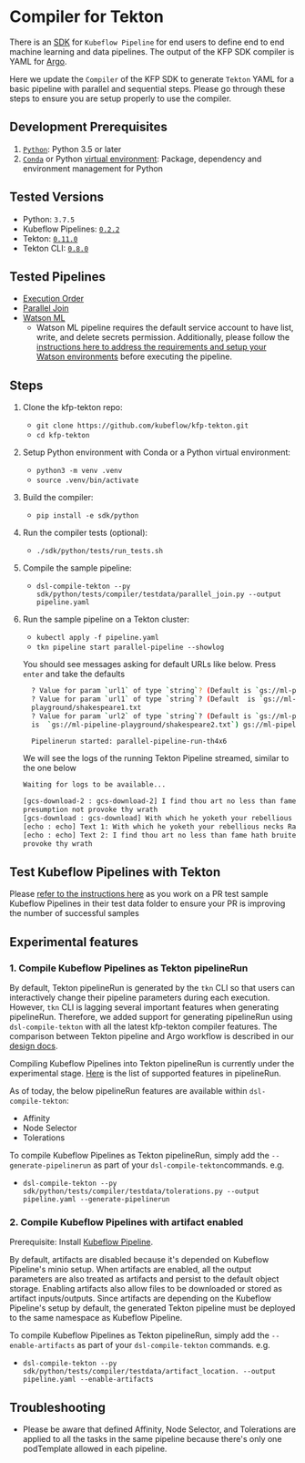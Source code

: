 # Compiler for Tekton

There is an [SDK](https://www.kubeflow.org/docs/pipelines/sdk/sdk-overview/) 
for `Kubeflow Pipeline` for end users to define end to end machine learning and data pipelines.
The output of the KFP SDK compiler is YAML for [Argo](https://github.com/argoproj/argo).

Here we update the `Compiler` of the KFP SDK to generate `Tekton` YAML for a basic pipeline with parallel and sequential steps. Please go through these steps to ensure you are setup properly to use the compiler.

## Development Prerequisites

1. [`Python`](https://www.python.org/downloads/): Python 3.5 or later  
2. [`Conda`](https://docs.conda.io/en/latest/) or Python 
   [virtual environment](https://packaging.python.org/guides/installing-using-pip-and-virtual-environments/): 
   Package, dependency and environment management for Python

## Tested Versions

 - Python: `3.7.5`
 - Kubeflow Pipelines: [`0.2.2`](https://github.com/kubeflow/pipelines/releases/tag/0.2.2)
 - Tekton: [`0.11.0`](https://github.com/tektoncd/pipeline/releases/tag/v0.11.0-rc1)
 - Tekton CLI: [`0.8.0`](https://github.com/tektoncd/cli/releases/tag/v0.8.0)

## Tested Pipelines
- [Execution Order](https://github.com/kubeflow/pipelines/blob/master/samples/core/execution_order/execution_order.py)
- [Parallel Join](https://github.com/kubeflow/pipelines/blob/master/samples/core/parallel_join/parallel_join.py)
- [Watson ML](https://github.com/kubeflow/pipelines/blob/master/samples/contrib/ibm-samples/watson/watson_train_serve_pipeline.py)
    - Watson ML pipeline requires the default service account to have list, write, and delete secrets permission. Additionally, please follow the [instructions here to address the requirements and setup your Watson environments](https://github.com/kubeflow/pipelines/tree/master/samples/contrib/ibm-samples/watson) before executing the pipeline.

## Steps

1. Clone the kfp-tekton repo:
    - `git clone https://github.com/kubeflow/kfp-tekton.git`
    - `cd kfp-tekton`

2. Setup Python environment with Conda or a Python virtual environment:

    - `python3 -m venv .venv`
    - `source .venv/bin/activate`

3. Build the compiler:

    - `pip install -e sdk/python`

4. Run the compiler tests (optional):

    - `./sdk/python/tests/run_tests.sh`

5. Compile the sample pipeline:
 
    - `dsl-compile-tekton --py sdk/python/tests/compiler/testdata/parallel_join.py --output pipeline.yaml`
    
6. Run the sample pipeline on a Tekton cluster:

    - `kubectl apply -f pipeline.yaml`
    - `tkn pipeline start parallel-pipeline --showlog`

   You should see messages asking for default URLs like below. Press `enter` and take the defaults
    ```bash
      ? Value for param `url1` of type `string`? (Default is `gs://ml-pipeline-playgro 
      ? Value for param `url1` of type `string`? (Default  is `gs://ml-pipeline-playground/shakespeare1.txt`) gs://ml-pipeline-
      playground/shakespeare1.txt
      ? Value for param `url2` of type `string`? (Default is `gs://ml-pipeline-playgro? Value for param `url2` of type `string`? (Default 
      is  `gs://ml-pipeline-playground/shakespeare2.txt`) gs://ml-pipeline-playground/shakespeare2.txt
 
      Pipelinerun started: parallel-pipeline-run-th4x6

    ```
   
   We will see the logs of the running Tekton Pipeline streamed, similar to the one below
      
      ```bash
      Waiting for logs to be available...

      [gcs-download-2 : gcs-download-2] I find thou art no less than fame hath bruited And more than may be gatherd by thy shape Let my    
      presumption not provoke thy wrath
      [gcs-download : gcs-download] With which he yoketh your rebellious necks Razeth your cities and subverts your towns And in a moment         makes them desolate
      [echo : echo] Text 1: With which he yoketh your rebellious necks Razeth your cities and subverts your towns And in a moment makes           them desolate
      [echo : echo] Text 2: I find thou art no less than fame hath bruited And more than may be gatherd by thy shape Let my presumption not 
      provoke thy wrath
      ```
## Test Kubeflow Pipelines with Tekton

Please [refer to the instructions here](./python/tests/README.md) as you work on a PR test sample Kubeflow Pipelines in their test data folder to ensure your PR is improving the number of successful samples

## Experimental features

### 1. Compile Kubeflow Pipelines as Tekton pipelineRun

By default, Tekton pipelineRun is generated by the `tkn` CLI so that users can interactively change their pipeline parameters during each execution. However, `tkn` CLI is lagging several important features when generating pipelineRun. Therefore, we added support for generating pipelineRun using `dsl-compile-tekton` with all the latest kfp-tekton compiler features. The comparison between Tekton pipeline and Argo workflow is described in our [design docs](https://docs.google.com/document/d/1oXOdiItI4GbEe_qzyBmMAqfLBjfYX1nM94WHY3EPa94/edit#heading=h.f38y0bqkxo87).

Compiling Kubeflow Pipelines into Tekton pipelineRun is currently under the experimental stage. [Here](https://github.com/tektoncd/pipeline/blob/master/docs/pipelineruns.md) is the list of supported features in pipelineRun.

As of today, the below pipelineRun features are available within `dsl-compile-tekton`:
- Affinity
- Node Selector
- Tolerations

To compile Kubeflow Pipelines as Tekton pipelineRun, simply add the `--generate-pipelinerun` as part of your `dsl-compile-tekton`commands. e.g.
- `dsl-compile-tekton --py sdk/python/tests/compiler/testdata/tolerations.py --output pipeline.yaml --generate-pipelinerun`

### 2. Compile Kubeflow Pipelines with artifact enabled

Prerequisite: Install [Kubeflow Pipeline](https://www.kubeflow.org/docs/pipelines/installation/).

By default, artifacts are disabled because it's depended on Kubeflow Pipeline's minio setup. When artifacts are enabled, all the output parameters are also treated as artifacts and persist to the default object storage. Enabling artifacts also allow files to be downloaded or stored as artifact inputs/outputs. Since artifacts are depending on the Kubeflow Pipeline's setup by default, the generated Tekton pipeline must be deployed to the same namespace as Kubeflow Pipeline.

To compile Kubeflow Pipelines as Tekton pipelineRun, simply add the `--enable-artifacts` as part of your `dsl-compile-tekton` commands. e.g.
- `dsl-compile-tekton --py sdk/python/tests/compiler/testdata/artifact_location. --output pipeline.yaml --enable-artifacts`

## Troubleshooting
- Please be aware that defined Affinity, Node Selector, and Tolerations are applied to all the tasks in the same pipeline because there's only one podTemplate allowed in each pipeline.
